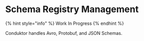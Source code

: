 # Schema Registry Management

{% hint style="info" %}
Work In Progress
{% endhint %}

Conduktor handles Avro, Protobuf, and JSON Schemas.

